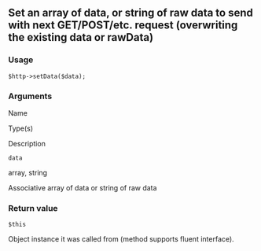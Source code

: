 Set an array of data, or string of raw data to send with next GET/POST/etc. request (overwriting the existing data or rawData)
------------------------------------------------------------------------------------------------------------------------------

### Usage

    $http->setData($data);

### Arguments

Name

Type(s)

Description

`data`

array, string

Associative array of data or string of raw data

### Return value

`$this`

Object instance it was called from (method supports fluent interface).

